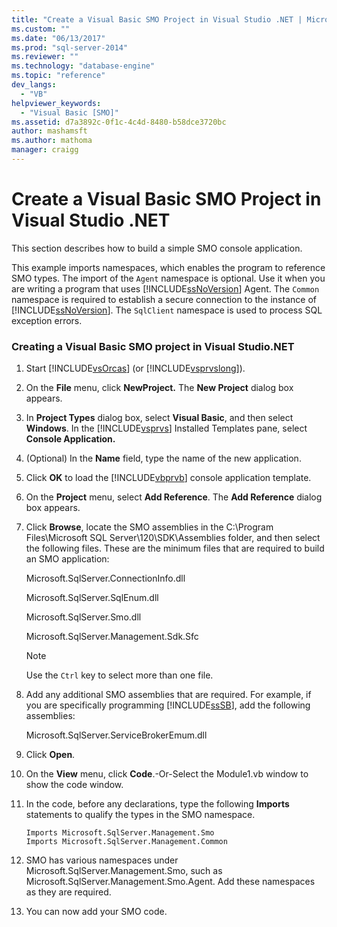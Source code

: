 ```yaml
---
title: "Create a Visual Basic SMO Project in Visual Studio .NET | Microsoft Docs"
ms.custom: ""
ms.date: "06/13/2017"
ms.prod: "sql-server-2014"
ms.reviewer: ""
ms.technology: "database-engine"
ms.topic: "reference"
dev_langs: 
  - "VB"
helpviewer_keywords: 
  - "Visual Basic [SMO]"
ms.assetid: d7a3892c-0f1c-4c4d-8480-b58dce3720bc
author: mashamsft
ms.author: mathoma
manager: craigg
---
```

# Create a Visual Basic SMO Project in Visual Studio .NET
  This section describes how to build a simple SMO console application.  
  
 This example imports namespaces, which enables the program to reference SMO types. The import of the `Agent` namespace is optional. Use it when you are writing a program that uses [!INCLUDE[ssNoVersion](../../includes/ssnoversion-md.md)] Agent. The `Common` namespace is required to establish a secure connection to the instance of [!INCLUDE[ssNoVersion](../../includes/ssnoversion-md.md)]. The `SqlClient` namespace is used to process SQL exception errors.  
  
### Creating a Visual Basic SMO project in Visual Studio.NET  
  
1.  Start [!INCLUDE[vsOrcas](../../includes/vsorcas-md.md)] (or [!INCLUDE[vsprvslong](../../includes/vsprvslong-md.md)]).  
  
2.  On the **File** menu, click **NewProject.** The **New Project** dialog box appears.  
  
3.  In **Project Types** dialog box, select **Visual Basic**, and then select **Windows**. In the [!INCLUDE[vsprvs](../../includes/vsprvs-md.md)] Installed Templates pane, select **Console Application.**  
  
4.  (Optional) In the **Name** field, type the name of the new application.  
  
5.  Click **OK** to load the [!INCLUDE[vbprvb](../../includes/vbprvb-md.md)] console application template.  
  
6.  On the **Project** menu, select **Add Reference**. The **Add Reference** dialog box appears.  
  
7.  Click **Browse**, locate the SMO assemblies in the C:\Program Files\Microsoft SQL Server\120\SDK\Assemblies folder, and then select the following files. These are the minimum files that are required to build an SMO application:  
  
     Microsoft.SqlServer.ConnectionInfo.dll  
  
     Microsoft.SqlServer.SqlEnum.dll  
  
     Microsoft.SqlServer.Smo.dll  
  
     Microsoft.SqlServer.Management.Sdk.Sfc  
  
    > [!NOTE]  
    >  Use the `Ctrl` key to select more than one file.  
  
8.  Add any additional SMO assemblies that are required. For example, if you are specifically programming [!INCLUDE[ssSB](../../includes/sssb-md.md)], add the following assemblies:  
  
     Microsoft.SqlServer.ServiceBrokerEmum.dll  
  
9. Click **Open**.  
  
10. On the **View** menu, click **Code**.-Or-Select the Module1.vb window to show the code window.  
  
11. In the code, before any declarations, type the following **Imports** statements to qualify the types in the SMO namespace.  
  
    ```  
    Imports Microsoft.SqlServer.Management.Smo  
    Imports Microsoft.SqlServer.Management.Common  
    ```  
  
12. SMO has various namespaces under Microsoft.SqlServer.Management.Smo, such as Microsoft.SqlServer.Management.Smo.Agent. Add these namespaces as they are required.  
  
13. You can now add your SMO code.  
  
  
